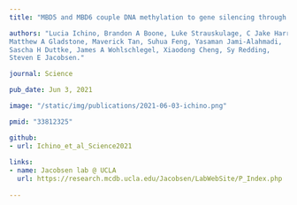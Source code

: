 ```yaml
---
title: "MBD5 and MBD6 couple DNA methylation to gene silencing through the J-domain protein SILENZIO"

authors: "Lucia Ichino, Brandon A Boone, Luke Strauskulage, C Jake Harris, Gundeep Kaur, 
Matthew A Gladstone, Maverick Tan, Suhua Feng, Yasaman Jami-Alahmadi, 
Sascha H Duttke, James A Wohlschlegel, Xiaodong Cheng, Sy Redding, 
Steven E Jacobsen."

journal: Science

pub_date: Jun 3, 2021

image: "/static/img/publications/2021-06-03-ichino.png"

pmid: "33812325"

github:
- url: Ichino_et_al_Science2021
  
links:
- name: Jacobsen lab @ UCLA
  url: https://research.mcdb.ucla.edu/Jacobsen/LabWebSite/P_Index.php
  
---
```


